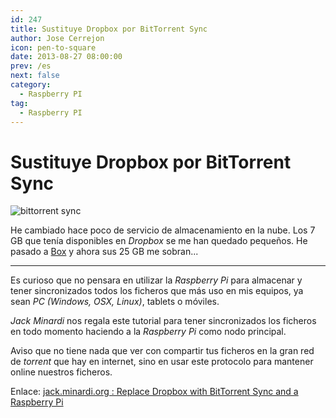 ```yaml
---
id: 247
title: Sustituye Dropbox por BitTorrent Sync
author: Jose Cerrejon
icon: pen-to-square
date: 2013-08-27 08:00:00
prev: /es
next: false
category:
  - Raspberry PI
tag:
  - Raspberry PI
---
```


# Sustituye Dropbox por BitTorrent Sync

![bittorrent sync](/images/bittorrent_sync.jpg)

He cambiado hace poco de servicio de almacenamiento en la nube. Los 7 GB que tenía disponibles en *Dropbox* se me han quedado pequeños. He pasado a [Box](https://app.box.com) y ahora sus 25 GB me sobran...

- - -
Es curioso que no pensara en utilizar la *Raspberry Pi* para almacenar y tener sincronizados todos los ficheros que más uso en mis equipos, ya sean *PC (Windows, OSX, Linux)*, tablets o móviles.

*Jack Minardi* nos regala este tutorial para tener sincronizados los ficheros en todo momento haciendo a la *Raspberry Pi* como nodo principal. 

Aviso que no tiene nada que ver con compartir tus ficheros en la gran red de *torrent* que hay en internet, sino en usar este protocolo para mantener online nuestros ficheros.

Enlace: [jack.minardi.org : Replace Dropbox with BitTorrent Sync and a Raspberry Pi](http://jack.minardi.org/raspberry_pi/replace-dropbox-with-bittorrent-sync-and-a-raspberry-pi/)